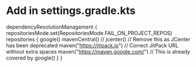 
# Add in settings.gradle.kts

dependencyResolutionManagement {
    repositoriesMode.set(RepositoriesMode.FAIL_ON_PROJECT_REPOS)
    repositories {
        google()
        mavenCentral()
        // jcenter() // Remove this as JCenter has been deprecated
        maven("https://jitpack.io") // Correct JitPack URL without extra spaces
        maven("https://maven.google.com/") // This is already covered by google()
    }
}
